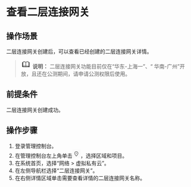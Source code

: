 # 查看二层连接网关<a name="vpc_l2cg_0003"></a>

## 操作场景<a name="section117705283716"></a>

二层连接网关创建后，可以查看已经创建的二层连接网关详情。

>![](public_sys-resources/icon-note.gif) **说明：** 
>二层连接网关功能目前仅在“华东-上海一”、“ 华南-广州”开放，且还在公测期间，请申请公测权限后使用。

## 前提条件<a name="section04536567375"></a>

二层连接网关创建成功。

## 操作步骤<a name="section187701608384"></a>

1.  登录管理控制台。
2.  在管理控制台左上角单击![](figures/icon-region.png)，选择区域和项目。
3.  在系统首页，选择“网络 \> 虚拟私有云”。
4.  在左侧导航栏选择“二层连接网关”。
5.  在右侧详情区域单击需要查看详情的二层连接网关名称。


